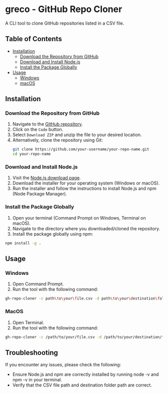# greco - GitHub Repo Cloner

A CLI tool to clone GitHub repositories listed in a CSV file.

## Table of Contents

- [Installation](#installation)
  - [Download the Repository from GitHub](#download-the-repository-from-github)
  - [Download and Install Node.js](#download-and-install-nodejs)
  - [Install the Package Globally](#install-the-package-globally)
- [Usage](#usage)
  - [Windows](#windows)
  - [macOS](#macos)

## Installation

### Download the Repository from GitHub

1. Navigate to the [GitHub repository](https://github.com/your-username/your-repo-name).
2. Click on the `Code` button.
3. Select `Download ZIP` and unzip the file to your desired location.
4. Alternatively, clone the repository using Git:
   ```bash
   git clone https://github.com/your-username/your-repo-name.git
   cd your-repo-name
   ```

### Download and Install Node.js

1. Visit the [Node.js download page](https://nodejs.org/en/download/package-manager).
2. Download the installer for your operating system (Windows or macOS).
3. Run the installer and follow the instructions to install Node.js and npm (Node Package Manager).

### Install the Package Globally

1. Open your terminal (Command Prompt on Windows, Terminal on macOS).
2. Navigate to the directory where you downloaded/cloned the repository.
3. Install the package globally using npm:

```bash
npm install -g .
```

## Usage

### Windows

1. Open Command Prompt.
2. Run the tool with the following command:

```bash
gh-repo-cloner -c path\to\your\file.csv -d path\to\your\destination\folder
```

### MacOS

1. Open Terminal.
2. Run the tool with the following command:

```bash
gh-repo-cloner -c /path/to/your/file.csv -d /path/to/your/destination/folder
```

## Troubleshooting

If you encounter any issues, please check the following:

- Ensure Node.js and npm are correctly installed by running node -v and npm -v in your terminal.
- Verify that the CSV file path and destination folder path are correct.
